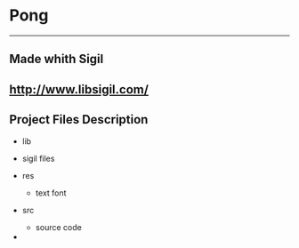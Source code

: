 # Pong
---
## Made whith Sigil

http://www.libsigil.com/
---
## Project Files Description

- lib
 - sigil files
   
- res
   - text font

- src
   - source code

-
